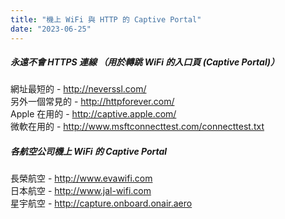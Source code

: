 ```yaml
---
title: "機上 WiFi 與 HTTP 的 Captive Portal"
date: "2023-06-25"
---
```


##### 永遠不會 HTTPS 連線 （用於轉跳 WiFi 的入口頁 (Captive Portal)）

網址最短的 - http://neverssl.com/  
另外一個常見的 - http://httpforever.com/  
Apple 在用的 - http://captive.apple.com/  
微軟在用的 - http://www.msftconnecttest.com/connecttest.txt      


##### 各航空公司機上 WiFi 的 Captive Portal

長榮航空 - http://www.evawifi.com  
日本航空 - http://www.jal-wifi.com  
星宇航空 - http://capture.onboard.onair.aero  

</br>

